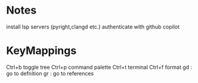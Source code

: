 # Notes
install lsp servers (pyright,clangd etc.)
authenticate with github copilot

# KeyMappings
Ctrl+b toggle tree
Ctrl+p command palette
Ctrl+t terminal
Ctrl+f format
gd : go to defnition
gr : go to references
